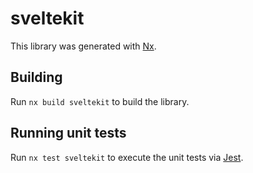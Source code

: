 # sveltekit

This library was generated with [Nx](https://nx.dev).

## Building

Run `nx build sveltekit` to build the library.

## Running unit tests

Run `nx test sveltekit` to execute the unit tests via [Jest](https://jestjs.io).
